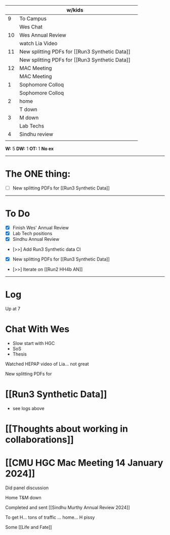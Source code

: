 
|     | w/kids                                         |     |
| --- | ---------------------------------------------- | --- |
| 9   | To Campus                                      |     |
|     | Wes Chat                                       |     |
| 10  | Wes Annual Review                              |     |
|     | watch Lia Video                                |     |
| 11  | New splitting PDFs for [[Run3 Synthetic Data]] |     |
|     | New splitting PDFs for [[Run3 Synthetic Data]] |     |
| 12  | MAC Meeting                                    |     |
|     | MAC Meeting                                    |     |
| 1   | Sophomore Colloq                               |     |
|     | Sophomore Colloq                               |     |
| 2   | home                                           |     |
|     | T down                                         |     |
| 3   | M down                                         |     |
|     | Lab Techs                                      |     |
| 4   | Sindhu review                                  |     |
|     |                                                |     |

**W:** 5
**DW:** 1
**OT:** 1
**No ex**

---
# The ONE thing: 
- [ ] New splitting PDFs for [[Run3 Synthetic Data]]

---
# To Do

- [x] Finish Wes' Annual Review
- [x] Lab Tech positions
- [x] Sindhu Annual Review
- [>>] Add Run3 Synthetic data CI
- [x] New splitting PDFs for [[Run3 Synthetic Data]]
- [>>]  Iterate on  [[Run2 HH4b AN]]

---

# Log

Up at 7 

# Chat With Wes
- Slow start with HGC
- SoS
- Thesis

Watched HEPAP video of Lia... not great

New splitting PDFs for
# [[Run3 Synthetic Data]]
- see logs above

# [[Thoughts about working in collaborations]]


# [[CMU HGC Mac Meeting 14 January 2024]]


Did panel discussion 

Home T&M down

Completed and sent [[Sindhu Murthy Annual Review 2024]]

To get H... tons of traffic ... home... H pissy

Some [[Life and Fate]]